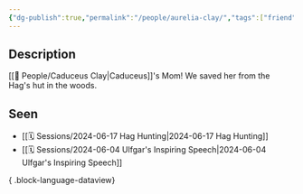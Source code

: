 ```yaml
---
{"dg-publish":true,"permalink":"/people/aurelia-clay/","tags":["friend"]}
---
```


## Description
[[🙋 People/Caduceus Clay\|Caduceus]]'s Mom! We saved her from the Hag's hut in the woods. 
## Seen
- [[🗓️ Sessions/2024-06-17 Hag Hunting\|2024-06-17 Hag Hunting]]
- [[🗓️ Sessions/2024-06-04 Ulfgar's Inspiring Speech\|2024-06-04 Ulfgar's Inspiring Speech]]

{ .block-language-dataview}
